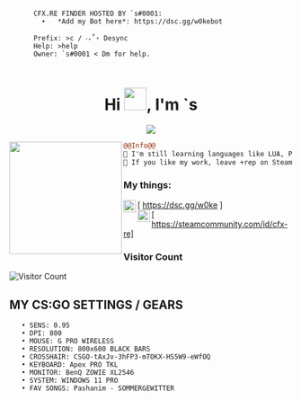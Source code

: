 ```
                                                       
      CFX.RE FINDER HOSTED BY `s#0001:
        ➧   *Add my Bot here*: https://dsc.gg/w0kebot

      Prefix: >c / ‧₊˚⋆ Desync
      Help: >help
      Owner: `s#0001 < Dm for help.
                                    
```

<h1 align="center">Hi <img src="https://user-images.githubusercontent.com/66147422/150655515-88af3f9e-18a7-46f6-b8de-0d2f3c4caa35.gif" width="40px" />, I'm `s</h1>

<p align="center">
  <img src="https://readme-typing-svg.herokuapp.com/?center=true&vCenter=true&color=016EEA&width=500&lines=Welcome+|⠀`s#0001" />
</p>


<img align="left" height="200" src="https://media.giphy.com/media/ao9DUiTKH60XS/giphy.gif"/>

```diff
@@Info@@
🚀 I'm still learning languages like LUA, PY, HTML/CSS, C++ and JS
📏 If you like my work, leave +rep on Steam profile.

```

### My things:

[<img align="left" alt="My Discord Bot" width="22px" src="https://cdn.discordapp.com/attachments/917853328438886450/942928238936731659/2111370_1.png" /> https://dsc.gg/w0ke ]
<br />
[<img align="left" alt="My Steam Profile" width="22px" src="https://cdn.discordapp.com/attachments/917853328438886450/942984444749418576/Nowy_projekt_3.png" /> https://steamcommunity.com/id/cfx-re]
<br />




### Visitor Count

![Visitor Count](https://profile-counter.glitch.me/w00ke/count.svg)



## MY CS:GO SETTINGS / GEARS
```
   • SENS: 0.95
   • DPI: 800
   • MOUSE: G PRO WIRELESS
   • RESOLUTION: 800x600 BLACK BARS
   • CROSSHAIR: CSGO-tAxJv-3hFP3-mTOKX-HS5W9-eWfOQ
   • KEYBOARD: Apex PRO TKL
   • MONITOR: BenQ ZOWIE XL2546
   • SYSTEM: WINDOWS 11 PRO
   • FAV SONGS: Pashanim - SOMMERGEWITTER
```

<br />

